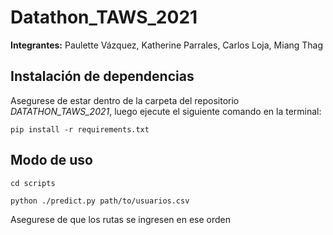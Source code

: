 # Datathon_TAWS_2021

**Integrantes:** Paulette Vázquez, Katherine Parrales, Carlos Loja, Miang Thag

## Instalación de dependencias

Asegurese de estar dentro de la carpeta del repositorio *DATATHON_TAWS_2021*, luego ejecute el siguiente comando en la terminal:

`pip install -r requirements.txt`

## Modo de uso

`cd scripts`

`python ./predict.py path/to/usuarios.csv`


Asegurese de que los rutas se ingresen en ese orden


